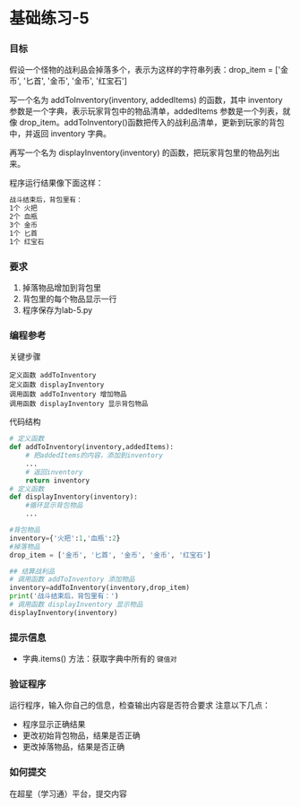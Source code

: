 # 基础练习-5

### 目标
假设一个怪物的战利品会掉落多个，表示为这样的字符串列表：drop_item = ['金币', '匕首', '金币', '金币', '红宝石']

写一个名为 addToInventory(inventory, addedItems) 的函数，其中 inventory 参数是一个字典，表示玩家背包中的物品清单，addedItems 参数是一个列表，就像 drop_item。addToInventory()函数把传入的战利品清单，更新到玩家的背包中，并返回 inventory 字典。

再写一个名为 displayInventory(inventory) 的函数，把玩家背包里的物品列出来。

程序运行结果像下面这样：
```sh
战斗结束后，背包里有：
1个 火把
2个 血瓶
3个 金币
1个 匕首
1个 红宝石
```
### 要求
1. 掉落物品增加到背包里
2. 背包里的每个物品显示一行
3. 程序保存为lab-5.py

### 编程参考
关键步骤
```
定义函数 addToInventory
定义函数 displayInventory
调用函数 addToInventory 增加物品
调用函数 displayInventory 显示背包物品
```
代码结构
```python
# 定义函数
def addToInventory(inventory,addedItems):
    # 把addedItems的内容，添加到inventory
    ...
    # 返回inventory
    return inventory
# 定义函数    
def displayInventory(inventory):
    #循环显示背包物品
    ...

#背包物品
inventory={'火把':1,'血瓶':2}
#掉落物品
drop_item = ['金币', '匕首', '金币', '金币', '红宝石']

## 结算战利品
# 调用函数 addToInventory 添加物品
inventory=addToInventory(inventory,drop_item)
print('战斗结束后，背包里有：')
# 调用函数 displayInventory 显示物品
displayInventory(inventory)
```

### 提示信息
- 字典.items() 方法：获取字典中所有的 `键值对`

### 验证程序
运行程序，输入你自己的信息，检查输出内容是否符合要求
注意以下几点：
- 程序显示正确结果
- 更改初始背包物品，结果是否正确
- 更改掉落物品，结果是否正确

### 如何提交
在超星（学习通）平台，提交内容